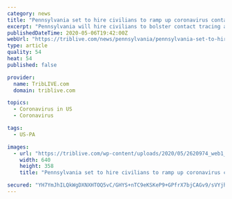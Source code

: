 ```yaml
---
category: news
title: "Pennsylvania set to hire civilians to ramp up coronavirus contact tracing"
excerpt: "Pennsylvania will hire civilians to bolster contact tracing across the state in an effort to better contain and mitigate the coronavirus, Gov. Tom Wolf announced. The group, called the Commonwealth Civilian Coronavirus Corps,"
publishedDateTime: 2020-05-06T19:42:00Z
webUrl: "https://triblive.com/news/pennsylvania/pennsylvania-set-to-hire-civilians-to-ramp-up-coronavirus-contact-tracing/"
type: article
quality: 54
heat: 54
published: false

provider:
  name: TribLIVE.com
  domain: triblive.com

topics:
  - Coronavirus in US
  - Coronavirus

tags:
  - US-PA

images:
  - url: "https://triblive.com/wp-content/uploads/2020/05/2620974_web1_ptr-Wolf-050619.jpg"
    width: 640
    height: 358
    title: "Pennsylvania set to hire civilians to ramp up coronavirus contact tracing"

secured: "YH7YmJhILQkWgDXNXHTOQ5vC/GHYS+nTC9eKSKeP9+GPfrX7bjCAGv9/sVYjhwa3jRFzywj1LqRveXp2K8rpddhm6mNc4U85FNrFKg7w3h8DZDdNCYzk7DIlc5iTbaJC4i3vjsfONfqSFyJ545DF9M3OhnkzcXvcHHFG561d4diJCibUDTD9MCOR8tas1DyipD7T3Zro/pLWjzOm++rwEHXnv3ex/28f5NmrzdpR0Lpr00yGwYqZqlJuuh3O55HXtLk2omKVtEXaKHyYcGNitOY7g/OuQKf2rx/gVxAdFoHbFtdr+1WMEPTAWN0Wu6njw5bBukyAtHZid9hftLEF6pu+uyRh0RM+URFNE0FJq+K5nSRXsCTQwoDX8UAgH2CfHqRIDaXN5xFLnmzSf0ydqWBpOkXAOkA+e8kgJtKu0q0K/T7EKafJq6MV4Y1MNQ14vemKtUcD8RIn40t5vTdH/eXG/alMSFBt3w42KwEidOs=;Vdh3D0Tr/fJbHoc35SsvtA=="
---
```


